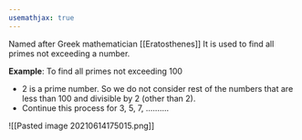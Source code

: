 ```yaml
---
usemathjax: true
---
```


Named after Greek mathematician [[Eratosthenes]]
It is used to find all primes not exceeding a number.

**Example**: To find all primes not exceeding 100
* 2 is a prime number. So we do not consider rest of the numbers that are less than 100 and divisible by 2 (other than 2).
* Continue this process for 3, 5, 7, ..........

![[Pasted image 20210614175015.png]]